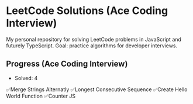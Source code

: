 # LeetCode Solutions (Ace Coding Interview)

My personal repository for solving LeetCode problems in JavaScript and futurely TypeScript. Goal: practice algorithms for developer interviews.

## Progress (Ace Coding Interview)
- Solved: 4

✅Merge Strings Alternatly
✅Longest Consecutive Sequence
✅Create Hello World Function
✅Counter JS